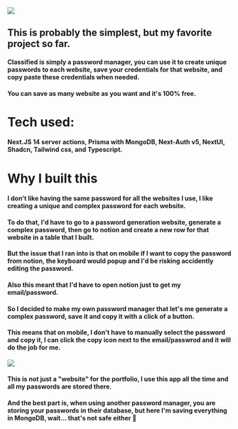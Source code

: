 ![](https://res.cloudinary.com/dqkyatgoy/image/upload/v1703799736/Frame_26_oazxcs.png)

## This is probably the simplest, but my favorite project so far.

#### Classified is simply a password manager, you can use it to create unique passwords to each website, save your credentials for that website, and copy paste these credentials when needed.

#### You can save as many website as you want and it's 100% free.

# Tech used:

#### Next.JS 14 server actions, Prisma with MongoDB, Next-Auth v5, NextUI, Shadcn, Tailwind css, and Typescript.

# Why I built this

#### I don't like having the same password for all the websites I use, I like creating a unique and complex password for each website.

#### To do that, I'd have to go to a password generation website, generate a complex password, then go to notion and create a new row for that website in a table that I built.

#### But the issue that I ran into is that on mobile if I want to copy the password from notion, the keyboard would popup and I'd be risking accidently editing the password.

#### Also this meant that I'd have to open notion just to get my email/password.

#### So I decided to make my own password manager that let's me generate a complex password, save it and copy it with a click of a button.

#### This means that on mobile, I don't have to manually select the password and copy it, I can click the copy icon next to the email/passwrod and it will do the job for me.

![](https://res.cloudinary.com/dqkyatgoy/image/upload/v1703798834/image_43_anjuec.png)

#### This is not just a "website" for the portfolio, I use this app all the time and all my passwords are stored there.

#### And the best part is, when using another password manager, you are storing your passwords in their database, but here I'm saving everything in MongoDB, wait... that's not safe either 🤡
